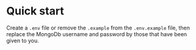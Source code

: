 # Quick start

Create a `.env` file or remove the `.example` from the `.env.example` file, then replace the MongoDb username and password by those that have been given to you.